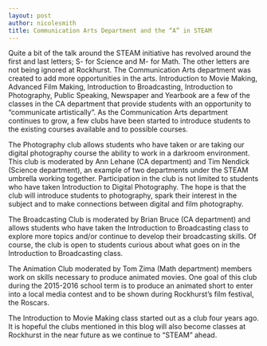 ```yaml
---
layout: post
author: nicolesmith
title: Communication Arts Department and the “A” in STEAM
---
```

Quite a bit of the talk around the STEAM initiative has revolved around the first and last letters; S- for Science and M- for Math.  The other letters are not being ignored at Rockhurst.  The Communication Arts department was created to add more opportunities in the arts.  Introduction to Movie Making, Advanced Film Making, Introduction to Broadcasting, Introduction to Photography, Public Speaking, Newspaper and Yearbook are a few of the classes in the CA department that provide students with an opportunity to “communicate artistically”.  As the Communication Arts department continues to grow, a few clubs have been started to introduce students to the existing courses available and to possible courses.

The Photography club allows students who have taken or are taking our digital photography course the ability to work in a darkroom environment.   This club is moderated by Ann Lehane (CA department) and Tim Nendick (Science department), an example of two departments under the STEAM umbrella working together.  Participation in the club is not limited to students who have taken Introduction to Digital Photography.  The hope is that the club will introduce students to photography, spark their interest in the subject and to make connections between digital and film photography.

The Broadcasting Club is moderated by Brian Bruce (CA department) and allows students who have taken the Introduction to Broadcasting class to explore more topics and/or continue to develop their broadcasting skills. Of course, the club is open to students curious about what goes on in the Introduction to Broadcasting class.

The Animation Club moderated by Tom Zima (Math department) members work on skills necessary to produce animated movies.  One goal of this club during the 2015-2016 school term is to produce an animated short to enter into a local media contest and to be shown during Rockhurst’s film festival, the Roscars.

The Introduction to Movie Making class started out as a club four years ago.  It is hopeful the clubs mentioned in this blog will also become classes at Rockhurst in the near future as we continue to “STEAM” ahead.
